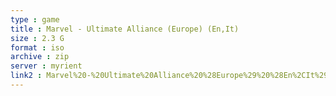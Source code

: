 ```yaml
---
type : game
title : Marvel - Ultimate Alliance (Europe) (En,It)
size : 2.3 G
format : iso
archive : zip
server : myrient
link2 : Marvel%20-%20Ultimate%20Alliance%20%28Europe%29%20%28En%2CIt%29
---
```

